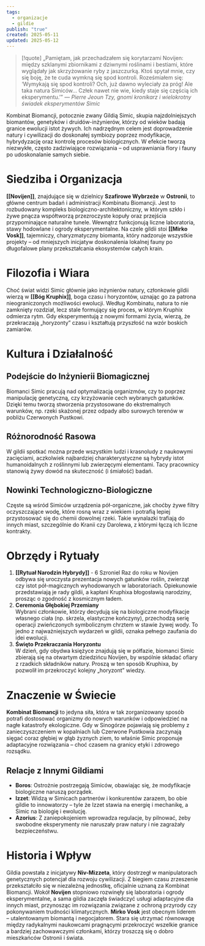 ```yaml
---
tags:
  - organizacje
  - gildie
publish: "true"
created: 2025-05-11
updated: 2025-05-12
---
```

>[!quote] „Pamiętam, jak przechadzałem się korytarzami Novijen: między szklanymi zbiornikami z dziwnymi roślinami i bestiami, które wyglądały jak skrzyżowanie ryby z jaszczurką. Ktoś spytał mnie, czy się boję, że te cuda wymkną się spod kontroli. Roześmiałem się: ‘Wymykają się spod kontroli? Och, już dawno wyleciały za próg! Ale taka natura Simiców… Człek nawet nie wie, kiedy staje się częścią ich eksperymentu.’”
>— _Pierre Jeoun Tzy, gnomi kronikarz i wielokrotny świadek eksperymentów Simic_

Kombinat Biomancji, potocznie zwany Gildią Simic, skupia najzdolniejszych biomantów, genetyków i druidów-inżynierów, którzy od wieków badają granice ewolucji istot żywych. Ich nadrzędnym celem jest doprowadzenie natury i cywilizacji do doskonałej symbiozy poprzez modyfikacje, hybrydyzację oraz kontrolę procesów biologicznych. W efekcie tworzą niezwykłe, często zadziwiające rozwiązania – od usprawniania flory i fauny po udoskonalanie samych siebie.
# Siedziba i Organizacja
**[[Novijen]]**, znajdujące się w dzielnicy **Szafirowe Wybrzeże** w **Ostronii**, to główne centrum badań i administracji Kombinatu Biomancji. Jest to rozbudowany kompleks biologiczno-architektoniczny, w którym szkło i żywe pnącza współtworzą przezroczyste kopuły oraz przejścia przypominające naturalne tunele. Wewnątrz funkcjonują liczne laboratoria, stawy hodowlane i ogrody eksperymentalne.
Na czele gildii stoi **[[Mirko Vosk]]**, tajemniczy, charyzmatyczny biomanta, który nadzoruje wszystkie projekty – od mniejszych inicjatyw doskonalenia lokalnej fauny po długofalowe plany przekształcania ekosystemów całych krain.
# Filozofia i Wiara
Choć świat widzi Simic głównie jako inżynierów natury, członkowie gildii wierzą w **[[Bóg Kruphix]]**, boga czasu i horyzontów, uznając go za patrona nieograniczonych możliwości ewolucji. Według Kombinatu, natura to nie zamknięty rozdział, lecz stale formujący się proces, w którym Kruphix odmierza rytm. Gdy eksperymentują z nowymi formami życia, wierzą, że przekraczają „horyzonty” czasu i kształtują przyszłość na wzór boskich zamiarów.
# Kultura i Działalność
## Podejście do Inżynierii Biomagicznej
Biomanci Simic pracują nad optymalizacją organizmów, czy to poprzez manipulację genetyczną, czy krzyżowanie cech wybranych gatunków. Dzięki temu tworzą stworzenia przystosowane do ekstremalnych warunków, np. rzeki skażonej przez odpady albo surowych terenów w pobliżu Czerwonych Pustkowi.
## Różnorodność Rasowa
W gildii spotkać można przede wszystkim ludzi i krasnoludy z naukowymi zacięciami, aczkolwiek najbardziej charakterystyczne są hybrydy istot humanoidalnych z roślinnymi lub zwierzęcymi elementami. Tacy pracownicy stanowią żywy dowód na skuteczność (i śmiałość) badań.
## Nowinki Technologiczno-Biologiczne
Częste są wśród Simiców urządzenia pół-organiczne, jak choćby żywe filtry oczyszczające wodę, które rosną wraz z wiekiem i potrafią lepiej przystosować się do chemii dowolnej rzeki. Takie wynalazki trafiają do innych miast, szczególnie do Kranii czy Darolewa, z którymi łączą ich liczne kontrakty.
# Obrzędy i Rytuały
1. **[[Rytuał Narodzin Hybrydy]]**  - 6 Szroniel
    Raz do roku w Novijen odbywa się uroczysta prezentacja nowych gatunków roślin, zwierząt czy istot pół-magicznych wyhodowanych w laboratoriach. Opiekunowie przedstawiają je rady gildii, a kapłani Kruphixa błogosławią narodziny, prosząc o zgodność z kosmicznym ładem.
2. **Ceremonia Głębokiej Przemiany**  
    Wybrani członkowie, którzy decydują się na biologiczne modyfikacje własnego ciała (np. skrzela, elastyczne kończyny), przechodzą serię operacji zwieńczonych symbolicznym chrztem w stawie żywej wody. To jedno z najważniejszych wydarzeń w gildii, oznaka pełnego zaufania do idei ewolucji.
3. **Święto Przekraczania Horyzontu**  
    W dzień, gdy obydwa księżyce znajdują się w półfazie, biomanci Simic zbierają się na otwartym dziedzińcu Novijen, by wspólnie składać ofiary z rzadkich składników natury. Proszą w ten sposób Kruphixa, by pozwolił im przekroczyć kolejny „horyzont” wiedzy.
# Znaczenie w Świecie
**Kombinat Biomancji** to jedyna siła, która w tak zorganizowany sposób potrafi dostosować organizmy do nowych warunków i odpowiedzieć na nagłe katastrofy ekologiczne. Gdy w Sinogórze pojawiają się problemy z zanieczyszczeniem w kopalniach lub Czerwone Pustkowia zaczynają sięgać coraz głębiej w głąb żyznych ziem, to właśnie Simic proponuje adaptacyjne rozwiązania – choć czasem na granicy etyki i zdrowego rozsądku.
## Relacje z Innymi Gildiami
- **Boros**: Ostrożnie postrzegają Simiców, obawiając się, że modyfikacje biologiczne naruszą porządek.
- **Izzet**: Widzą w Simicach partnerów i konkurentów zarazem, bo obie gildie to innowatorzy – tyle że Izzet stawia na energię i mechanikę, a Simic na biologię i ewolucję.
- **Azorius**: Z zaniepokojeniem wprowadza regulacje, by pilnować, żeby swobodne eksperymenty nie naruszały praw natury i nie zagrażały bezpieczeństwu.
# Historia i Wpływ
Gildia powstała z inicjatywy **Niv-Mizzeta**, który dostrzegł w manipulatorach genetycznych potencjał dla rozwoju cywilizacji. Z biegiem czasu zrzeszenie przekształciło się w niezależną jednostkę, oficjalnie uznaną za Kombinat Biomancji. Wokół **Novijen** stopniowo rozwinęły się laboratoria i ogrody eksperymentalne, a sama gildia zaczęła świadczyć usługi adaptacyjne dla innych miast, przynosząc im rozwiązania związane z ochroną przyrody czy pokonywaniem trudności klimatycznych.
**Mirko Vosk** jest obecnym liderem – utalentowanym biomantą i negocjatorem. Stara się utrzymać równowagę między radykalnymi naukowcami pragnącymi przekroczyć wszelkie granice a bardziej zachowawczymi członkami, którzy troszczą się o dobro mieszkańców Ostronii i świata.